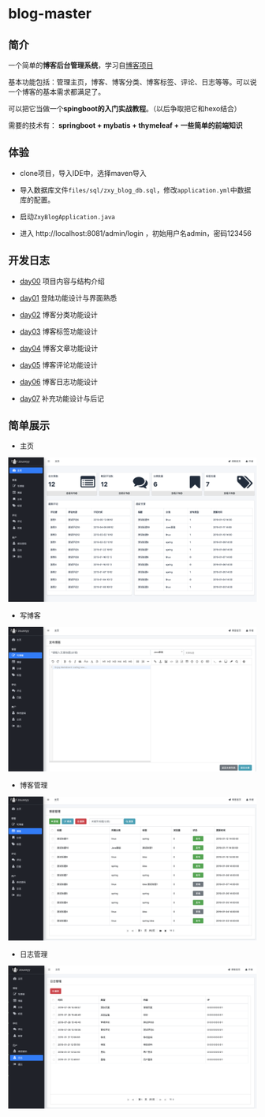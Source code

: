 # blog-master

## 简介

一个简单的**博客后台管理系统**，学习自[博客项目](https://github.com/ZHENFENG13/My-Blog)

基本功能包括：管理主页，博客、博客分类、博客标签、评论、日志等等。可以说一个博客的基本需求都满足了。

可以把它当做一个**spingboot的入门实战教程**。（以后争取把它和hexo结合）

需要的技术有：
**springboot + mybatis + thymeleaf + 一些简单的前端知识**


## 体验

- clone项目，导入IDE中，选择maven导入

- 导入数据库文件`files/sql/zxy_blog_db.sql`，修改`application.yml`中数据库的配置。

- 启动`ZxyBlogApplication.java`

- 进入 http://localhost:8081/admin/login ，初始用户名admin，密码123456

## 开发日志

- [day00](https://github.com/Zouxxyy/blog-master/blob/master/files/devlog/day00.md) 项目内容与结构介绍

- [day01](https://github.com/Zouxxyy/blog-master/blob/master/files/devlog/day01.md) 登陆功能设计与界面熟悉

- [day02](https://github.com/Zouxxyy/blog-master/blob/master/files/devlog/day02.md) 博客分类功能设计

- [day03](https://github.com/Zouxxyy/blog-master/blob/master/files/devlog/day03.md) 博客标签功能设计

- [day04](https://github.com/Zouxxyy/blog-master/blob/master/files/devlog/day04.md) 博客文章功能设计

- [day05](https://github.com/Zouxxyy/blog-master/blob/master/files/devlog/day05.md) 博客评论功能设计

- [day06](https://github.com/Zouxxyy/blog-master/blob/master/files/devlog/day06.md) 博客日志功能设计

- [day07](https://github.com/Zouxxyy/blog-master/blob/master/files/devlog/day07.md) 补充功能设计与后记

## 简单展示

- 主页

![首页](./files/image/index.png)

- 写博客

![写博客](./files/image/edit.png)

- 博客管理

![博客](./files/image/blog.png)

- 日志管理

![日志](./files/image/log.png)